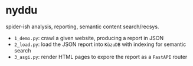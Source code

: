 # nyddu

spider-ish analysis, reporting, semantic content search/recsys.

  * `1_demo.py`: crawl a given website, producing a report in JSON
  * `2_load.py`: load the JSON report into `KùzuDB` with indexing for semantic search
  * `3_asgi.py`: render HTML pages to expore the report as a `FastAPI` router
